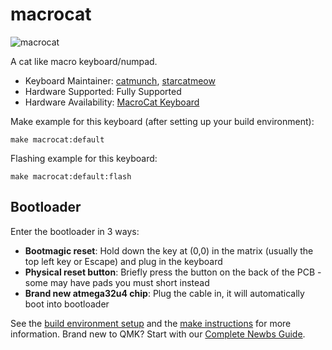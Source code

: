 # macrocat

![macrocat](https://i.imgur.com/ItLHGBfh.jpg)

A cat like macro keyboard/numpad.

* Keyboard Maintainer: [catmunch](https://github.com/catmunch), [starcatmeow](https://github.com/starcatmeow)
* Hardware Supported: Fully Supported
* Hardware Availability: [MacroCat Keyboard](https://github.com/catmunch/macrocat)

Make example for this keyboard (after setting up your build environment):

    make macrocat:default

Flashing example for this keyboard:

    make macrocat:default:flash

## Bootloader

Enter the bootloader in 3 ways:

* **Bootmagic reset**: Hold down the key at (0,0) in the matrix (usually the top left key or Escape) and plug in the keyboard
* **Physical reset button**: Briefly press the button on the back of the PCB - some may have pads you must short instead
* **Brand new atmega32u4 chip**: Plug the cable in, it will automatically boot into bootloader

See the [build environment setup](https://docs.qmk.fm/#/getting_started_build_tools) and the [make instructions](https://docs.qmk.fm/#/getting_started_make_guide) for more information. Brand new to QMK? Start with our [Complete Newbs Guide](https://docs.qmk.fm/#/newbs).
